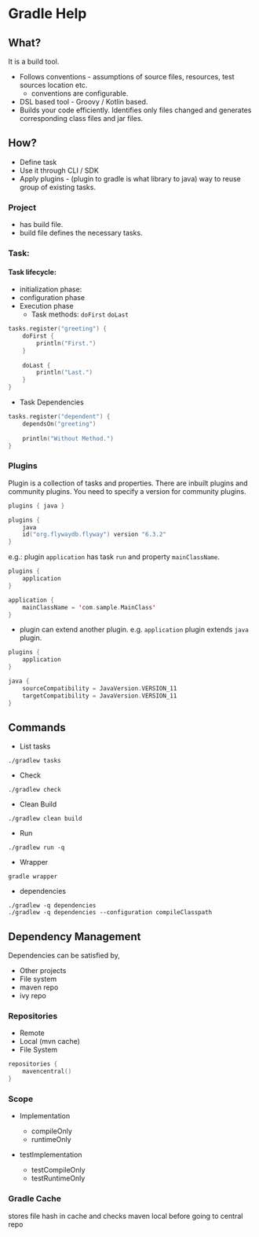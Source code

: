 # Gradle Help

## What?
It is a build tool.
- Follows conventions - assumptions of source files, resources, test sources location etc.
    - conventions are configurable.
- DSL based tool - Groovy / Kotlin based.
- Builds your code efficiently. Identifies only files changed and generates corresponding class files and jar files.

## How?
- Define task
- Use it through CLI / SDK
- Apply plugins - (plugin to gradle is what library to java) way to reuse group of existing tasks.

### Project
- has build file.
- build file defines the necessary tasks.


### Task:
#### Task lifecycle:
- initialization phase: 
- configuration phase
- Execution phase
    - Task methods:
      `doFirst` `doLast`
```kotlin
tasks.register("greeting") {
    doFirst {
        println("First.")
    }
    
    doLast {
        println("Last.")
    }
}
```
- Task Dependencies
```kotlin
tasks.register("dependent") {
    dependsOn("greeting")
    
    println("Without Method.")
}
```

### Plugins
Plugin is a collection of tasks and properties.
There are inbuilt plugins and community plugins. You need to specify a version for community plugins.
```kotlin
plugins { java }
```
```kotlin
plugins { 
    java
    id("org.flywaydb.flyway") version "6.3.2"
}
```
e.g.: plugin `application` has task `run` and property `mainClassName`.
```kotlin
plugins { 
    application
}

application {
    mainClassName = 'com.sample.MainClass'
}
```
- plugin can extend another plugin.
e.g. `application` plugin extends `java` plugin.
```kotlin
plugins {
    application
}

java {
    sourceCompatibility = JavaVersion.VERSION_11
    targetCompatibility = JavaVersion.VERSION_11
}
```

## Commands
- List tasks
```shell
./gradlew tasks
```  
- Check
```shell
./gradlew check
```
- Clean Build
```shell
./gradlew clean build
```
- Run
```shell
./gradlew run -q
```
- Wrapper
```shell
gradle wrapper
```
- dependencies
```shell
./gradlew -q dependencies
./gradlew -q dependencies --configuration compileClasspath
```

## Dependency Management
Dependencies can be satisfied by,
- Other projects
- File system
- maven repo
- ivy repo

### Repositories
- Remote
- Local (mvn cache)
- File System
```kotlin
repositories {
    mavencentral()
}
```
### Scope
- Implementation
    - compileOnly
    - runtimeOnly
    
- testImplementation
    - testCompileOnly
    - testRuntimeOnly

### Gradle Cache
stores file hash in cache and checks maven local before going to central repo
